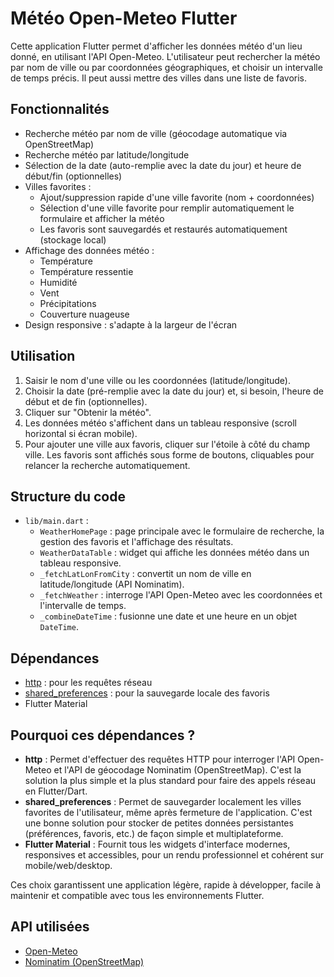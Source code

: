 # Météo Open-Meteo Flutter

Cette application Flutter permet d'afficher les données météo d'un lieu donné, en utilisant l'API Open-Meteo. L'utilisateur peut rechercher la météo par nom de ville ou par coordonnées géographiques, et choisir un intervalle de temps précis. Il peut aussi mettre des villes dans une liste de favoris.

## Fonctionnalités

- Recherche météo par nom de ville (géocodage automatique via OpenStreetMap)
- Recherche météo par latitude/longitude
- Sélection de la date (auto-remplie avec la date du jour) et heure de début/fin (optionnelles)
- Villes favorites :
  - Ajout/suppression rapide d'une ville favorite (nom + coordonnées)
  - Sélection d'une ville favorite pour remplir automatiquement le formulaire et afficher la météo
  - Les favoris sont sauvegardés et restaurés automatiquement (stockage local)
- Affichage des données météo :
  - Température
  - Température ressentie
  - Humidité
  - Vent
  - Précipitations
  - Couverture nuageuse
- Design responsive : s'adapte à la largeur de l'écran

## Utilisation

1. Saisir le nom d'une ville ou les coordonnées (latitude/longitude).
2. Choisir la date (pré-remplie avec la date du jour) et, si besoin, l'heure de début et de fin (optionnelles).
3. Cliquer sur "Obtenir la météo".
4. Les données météo s'affichent dans un tableau responsive (scroll horizontal si écran mobile).
5. Pour ajouter une ville aux favoris, cliquer sur l'étoile à côté du champ ville. Les favoris sont affichés sous forme de boutons, cliquables pour relancer la recherche automatiquement.

## Structure du code

- `lib/main.dart` :
  - `WeatherHomePage` : page principale avec le formulaire de recherche, la gestion des favoris et l'affichage des résultats.
  - `WeatherDataTable` : widget qui affiche les données météo dans un tableau responsive.
  - `_fetchLatLonFromCity` : convertit un nom de ville en latitude/longitude (API Nominatim).
  - `_fetchWeather` : interroge l'API Open-Meteo avec les coordonnées et l'intervalle de temps.
  - `_combineDateTime` : fusionne une date et une heure en un objet `DateTime`.

## Dépendances

- [http](https://pub.dev/packages/http) : pour les requêtes réseau
- [shared_preferences](https://pub.dev/packages/shared_preferences) : pour la sauvegarde locale des favoris
- Flutter Material

## Pourquoi ces dépendances ?

- **http** : Permet d'effectuer des requêtes HTTP pour interroger l'API Open-Meteo et l'API de géocodage Nominatim (OpenStreetMap). C'est la solution la plus simple et la plus standard pour faire des appels réseau en Flutter/Dart.
- **shared_preferences** : Permet de sauvegarder localement les villes favorites de l'utilisateur, même après fermeture de l'application. C'est une bonne solution pour stocker de petites données persistantes (préférences, favoris, etc.) de façon simple et multiplateforme.
- **Flutter Material** : Fournit tous les widgets d'interface modernes, responsives et accessibles, pour un rendu professionnel et cohérent sur mobile/web/desktop.

Ces choix garantissent une application légère, rapide à développer, facile à maintenir et compatible avec tous les environnements Flutter.

## API utilisées

- [Open-Meteo](https://open-meteo.com/)
- [Nominatim (OpenStreetMap)](https://nominatim.openstreetmap.org/)